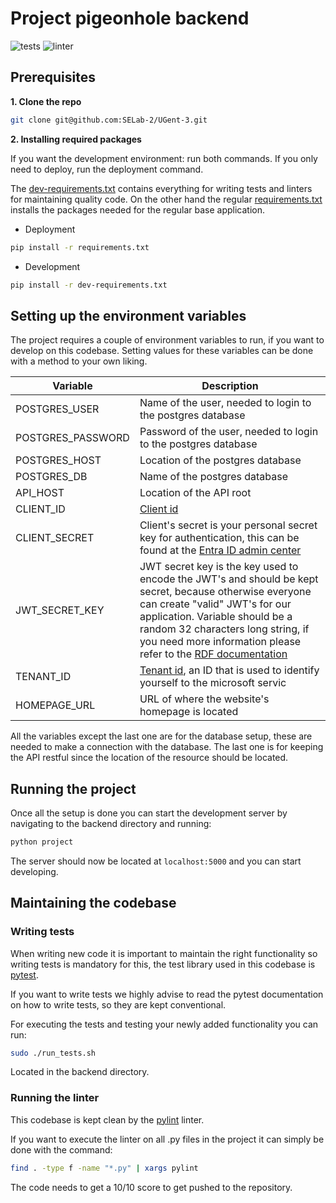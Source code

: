 # Project pigeonhole backend
![tests](https://github.com/SELab-2/UGent-3/actions/workflows/ci-test-backend.yaml/badge.svg)
![linter](https://github.com/SELab-2/UGent-3/actions/workflows/ci-linter-backend.yaml/badge.svg)
## Prerequisites
**1. Clone the repo**
   ```sh
   git clone git@github.com:SELab-2/UGent-3.git
   ```
**2. Installing required packages**

   If you want the development environment: run both commands. If you only need to deploy, run the deployment command.

   The [dev-requirements.txt](dev-requirements.txt) contains everything for writing tests and linters for maintaining quality code.
On the other hand the regular [requirements.txt](requirements.txt) installs the packages needed for 
the regular base application.

   - Deployment
   ```sh
   pip install -r requirements.txt
   ```
   - Development
   ```sh
   pip install -r dev-requirements.txt
   ```

## Setting up the environment variables
The project requires a couple of environment variables to run, if you want to develop on this codebase.
Setting values for these variables can be done with a method to your own liking.

| Variable                               | Description                                                                                                                                                                                                                                                                                                                       |
|----------------------------------------|-----------------------------------------------------------------------------------------------------------------------------------------------------------------------------------------------------------------------------------------------------------------------------------------------------------------------------------|
| POSTGRES_USER                          | Name of the user, needed to login to the postgres database                                                                                                                                                                                                                                                                        |
| POSTGRES_PASSWORD                      | Password of the user, needed to login to the postgres database                                                                                                                                                                                                                                                                    |
| POSTGRES_HOST                          | Location of the postgres database                                                                                                                                                                                                                                                                                                 |
| POSTGRES_DB                            | Name of the postgres database                                                                                                                                                                                                                                                                                                     |
| API_HOST                               | Location of the API root                                                                                                                                                                                                                                                                                                          |
| CLIENT_ID                              | [Client id](https://learn.microsoft.com/nl-nl/entra/identity-platform/v2-protocols)                                                                                                                                                                                                                                               |
| CLIENT_SECRET                          | Client's secret is your personal secret key for authentication, this can be found at the [Entra ID admin center](https://entra.microsoft.com/)                                                                                                                                                                                                                |
| JWT_SECRET_KEY                         | JWT secret key is the key used to encode the JWT's and should be kept secret, because otherwise everyone can create "valid" JWT's for our application. Variable should be a random 32 characters long string, if you need more information please refer to the [RDF documentation](https://www.rfc-editor.org/rfc/rfc4868#page-3) |                       
| TENANT_ID                              | [Tenant id](https://learn.microsoft.com/nl-nl/entra/fundamentals/whatis), an ID that is used to identify yourself to the microsoft servic                                                                                                                                                                                         |                     
| HOMEPAGE_URL                           | URL of where the website's homepage is located                                                                                                                                                                                                                                                                                    |

All the variables except the last one are for the database setup,
these are needed to make a connection with the database.
The last one is for keeping the API restful since the location of the resource should be located.

## Running the project
Once all the setup is done you can start the development server by
navigating to the backend directory and running:
```sh
python project
``` 
The server should now be located at `localhost:5000` and you can
start developing.

## Maintaining the codebase
### Writing tests
When writing new code it is important to maintain the right functionality so 
writing tests is mandatory for this, the test library used in this codebase is [pytest](https://docs.pytest.org/en/8.0.x/).

If you want to write tests we highly advise to read the pytest documentation on how
to write tests, so they are kept conventional.

For executing the tests and testing your newly added functionality
you can run:
```sh
sudo ./run_tests.sh
``` 

Located in the backend directory.
### Running the linter
This codebase is kept clean by the [pylint](https://pypi.org/project/pylint/) linter.

If you want to execute the linter on all .py files in the project it can simply be done
with the command:
```sh
find . -type f -name "*.py" | xargs pylint
``` 
The code needs to get a 10/10 score to get pushed to the repository.
